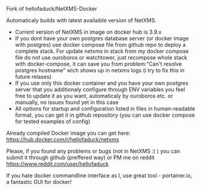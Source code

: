 Fork of hellofaduck/NetXMS-Docker

Automaticaly builds with latest availaible version of NetXMS. 
- Current version of NetXMS in image on docker hub is 3.9.x
- If you dont have your own postgres database server (or docker image with postgres) use docker compose file from github repo to deploy a complete stack. For update netxms in stack from my docker compose file do not use ouroboros or watchtower, just recompose whole stack with docker-compose, it can save you from problem:"Can't resolve postgres hostname" wich shows up in netxms logs (i try to fix this in future relases)
- If you use only this docker container and you have your own postgres server that you additionaly configure through ENV variables you feel free to update it as you want, automaticaly by ouroboros etc. or manually, no issues found yet in this case
- All options for startup and configuration listed in files in human-readable format, you can get it in github repository (you can use docker compose for tested examples of config)

Already compiled Docker image you can get here:
https://hub.docker.com/r/hellofaduck/netxms

Please, if you found any problems or bugs (not in NetXMS :) ) you can submit it through github (preffered way) or PM me on reddit
https://www.reddit.com/user/hellofaduck

If you hate docker commandline interface as I, use great tool - portainer.io, a fantastic GUI for docker!
